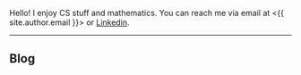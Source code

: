 Hello! I enjoy CS stuff and mathematics. You can reach me via email at \<{{
site.author.email }}> or [Linkedin](https://www.linkedin.com/in/ryanthrose).

______________________________________________________________________

## Blog
